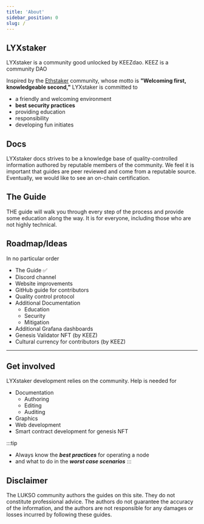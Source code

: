 ```yaml
---
title: 'About'
sidebar_position: 0
slug: /
---
```




## LYXstaker

LYXstaker is a community good unlocked by KEEZdao. KEEZ is a community DAO 

Inspired by the [Ethstaker](https://ethstaker.cc/) community, whose motto is **"Welcoming first, knowledgeable second,"** LYXstaker is committed to
- a friendly and welcoming environment
- **best security practices**
- providing education
- responsibility
- developing fun initiates
  
## Docs

LYXstaker docs strives to be a knowledge base of quality-controlled information authored by reputable members of the community. We feel it is important that guides are peer reviewed and come from a reputable source. Eventually, we would like to see an on-chain certification.

## The Guide

THE guide will walk you through every step of the process and provide some education along the way. It is for everyone, including those who are not highly technical.


## Roadmap/Ideas

In no particular order

- The Guide ✅
- Discord channel
- Website improvements
- GitHub guide for contributors
- Quality control protocol
- Additional Documentation
    - Education
    - Security
    - Mitigation
- Additional Grafana dashboards
- Genesis Validator NFT (by KEEZ)
- Cultural currency for contributors (by KEEZ)

---


## Get involved

LYXstaker development relies on the community. Help is needed for
- Documentation
    - Authoring
    - Editing
    - Auditing
- Graphics
- Web development
- Smart contract development for genesis NFT


:::tip
- Always know the ***best practices*** for operating a node
- and what to do in the ***worst case scenarios***
:::


## Disclaimer
The LUKSO community authors the guides on this site. They do not constitute professional advice. The authors do not guarantee the accuracy of the information, and the authors are not responsible for any damages or losses incurred by following these guides.
